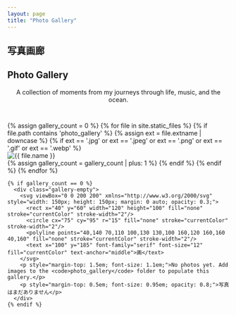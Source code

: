 ```yaml
---
layout: page
title: "Photo Gallery"
---
```


<div class="ukiyo-section">
  <div class="section-header">
    <h2 class="section-title-jp">写真画廊</h2>
    <h2 class="section-title-en">Photo Gallery</h2>
  </div>
  
  <div class="gallery-intro">
    <p style="text-align: center; color: var(--text-secondary); margin-bottom: 2em;">
      A collection of moments from my journeys through life, music, and the ocean.
    </p>
  </div>

  <div class="photo-gallery">
    {% assign gallery_count = 0 %}
    {% for file in site.static_files %}
      {% if file.path contains 'photo_gallery' %}
        {% assign ext = file.extname | downcase %}
        {% if ext == '.jpg' or ext == '.jpeg' or ext == '.png' or ext == '.gif' or ext == '.webp' %}
          <div class="gallery-item">
            <img src="{{ file.path }}" alt="{{ file.name }}" loading="lazy">
          </div>
          {% assign gallery_count = gallery_count | plus: 1 %}
        {% endif %}
      {% endif %}
    {% endfor %}
    
    {% if gallery_count == 0 %}
      <div class="gallery-empty">
        <svg viewBox="0 0 200 200" xmlns="http://www.w3.org/2000/svg" style="width: 150px; height: 150px; margin: 0 auto; opacity: 0.3;">
          <rect x="40" y="60" width="120" height="100" fill="none" stroke="currentColor" stroke-width="2"/>
          <circle cx="75" cy="95" r="15" fill="none" stroke="currentColor" stroke-width="2"/>
          <polyline points="40,140 70,110 100,130 130,100 160,120 160,160 40,160" fill="none" stroke="currentColor" stroke-width="2"/>
          <text x="100" y="185" font-family="serif" font-size="12" fill="currentColor" text-anchor="middle">画</text>
        </svg>
        <p style="margin-top: 1.5em; font-size: 1.1em;">No photos yet. Add images to the <code>photo_gallery</code> folder to populate this gallery.</p>
        <p style="margin-top: 0.5em; font-size: 0.95em; opacity: 0.8;">写真はまだありません</p>
      </div>
    {% endif %}
  </div>
</div>

<style>
.gallery-intro {
  max-width: 700px;
  margin: 0 auto 3em;
}

code {
  background: var(--bg-accent);
  padding: 0.2em 0.5em;
  border-radius: 3px;
  font-family: monospace;
  color: var(--accent-primary);
}
</style>

